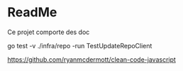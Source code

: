 # ReadMe

Ce projet comporte des doc

go test -v ./infra/repo -run TestUpdateRepoClient

https://github.com/ryanmcdermott/clean-code-javascript
